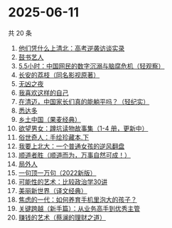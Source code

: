 # 2025-06-11

共 20 条

<!-- BEGIN WEREAD -->
<!-- 最后更新时间 2025-06-11 00:16:15 +0800 -->
1. [他们凭什么上清北：高考逆袭访谈实录](https://weread.qq.com/web/bookDetail/19632920813aba03dg018bc6)
1. [鼓书艺人](https://weread.qq.com/web/bookDetail/22c32350813ab89d7g0178fa)
1. [5.5小时：中国网民的数字沉溺与脑腐危机（轻观察）](https://weread.qq.com/web/bookDetail/97a32ca0813ab9fa9g011104)
1. [长安的荔枝（同名影视原著）](https://weread.qq.com/web/bookDetail/cc932860813ab67c2g014597)
1. [无凶之夜](https://weread.qq.com/web/bookDetail/1fb32f40813aba021g01336f)
1. [我喜欢这样的自己](https://weread.qq.com/web/bookDetail/13e32040813ab9f22g01547d)
1. [在清迈，中国家长们真的能躺平吗？（轻纪实）](https://weread.qq.com/web/bookDetail/fb532120813ab9fd4g01456c)
1. [悉达多](https://weread.qq.com/web/bookDetail/dac326e0813ab9fcbg014003)
1. [乡土中国（果麦经典）](https://weread.qq.com/web/bookDetail/30d320b0813ab7120g018c2e)
1. [欲望男女：蹲坑读物故事集（1-4 册，更新中）](https://weread.qq.com/web/bookDetail/849323e0813ab9f7fg011847)
1. [俗世奇人：手绘珍藏本.下](https://weread.qq.com/web/bookDetail/abf32130813ab74e6g018528)
1. [我要上北大：一个普通女孩的逆风翻盘](https://weread.qq.com/web/bookDetail/b7b32db0813ab9fe8g01041b)
1. [顺道者胜（顺道而为，万事自然可成！）](https://weread.qq.com/web/bookDetail/f1832020813ab9fe4g012bf1)
1. [局外人](https://weread.qq.com/web/bookDetail/1e8327a0813ab9f50g010600)
1. [一句顶一万句（2022新版）](https://weread.qq.com/web/bookDetail/3de32670813ab703eg013597)
1. [可能性的艺术：比较政治学30讲](https://weread.qq.com/web/bookDetail/9ea325a0813ab6d00g01640c)
1. [美丽新世界（译文经典）](https://weread.qq.com/web/bookDetail/92532760718b9cce9259f4d)
1. [焦虑的一代：如何养育手机里泡大的孩子？](https://weread.qq.com/web/bookDetail/33132870813ab9fd0g016372)
1. [关键跨越（新手篇）：从业务高手到优秀主管](https://weread.qq.com/web/bookDetail/08132510721e4236081430c)
1. [赚钱的艺术（蔡澜的理财之道）](https://weread.qq.com/web/bookDetail/1fe32b60813ab9052g011c9e)
<!-- END WEREAD -->